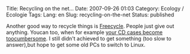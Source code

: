 Title: Recycling on the net...
Date: 2007-09-26 01:03
Category: Ecology  / Ecologie
Tags:
Lang: en
Slug: recycling-on-the-net
Status: published

Another good way to recycle things is [Freecycle](\%22http://www.freecycle.org/\%22). People just give out anything. Youcan too, when for example [your CD cases become toocumbersome](\%22http://davyd.livejournal.com/204444.html\%22). I still didn't achieved to get something (too slow to answer),but hope to get some old PCs to switch to Linux.

